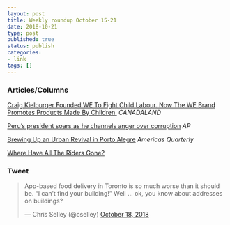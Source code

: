 ```yaml
---
layout: post
title: Weekly roundup October 15-21
date: 2018-10-21
type: post
published: true
status: publish
categories:
- link
tags: []
---
```


### Articles/Columns

[Craig Kielburger Founded WE To Fight Child Labour. Now The WE Brand Promotes Products Made By Children.](http://www.canadalandshow.com/craig-kielburger-founded-we-to-fight-child-labour-now-the-we-brand-promotes-products-made-by-children/ "Craig Kielburger Founded WE To Fight Child Labour. Now The WE Brand Promotes Products Made By Children. By Jaren Kerr") *CANADALAND*

[Peru’s president soars as he channels anger over corruption](https://apnews.com/5221249ef09d4e2cbdfa20e4b8189575 "Peru’s president soars as he channels anger over corruption. By Franklin Briceno") *AP*

[Brewing Up an Urban Revival in Porto Alegre](https://www.americasquarterly.org/node/9844 "Brewing Up an Urban Revival in Porto Alegre. By Seth Kugel") *Americas Quarterly*

[Where Have All The Riders Gone?](https://stevemunro.ca/2018/10/17/where-have-all-the-riders-gone-2/ "Where Have All The Riders Gone? By Steve Munro")

### Tweet
<blockquote class="twitter-tweet" data-lang="en"><p lang="en" dir="ltr">App-based food delivery in Toronto is so much worse than it should be. “I can’t find your building!” Well ... ok, you know about addresses on buildings?</p>&mdash; Chris Selley (@cselley) <a href="https://twitter.com/cselley/status/1052747605770293248?ref_src=twsrc%5Etfw">October 18, 2018</a></blockquote> <script async src="https://platform.twitter.com/widgets.js" charset="utf-8"></script> 

